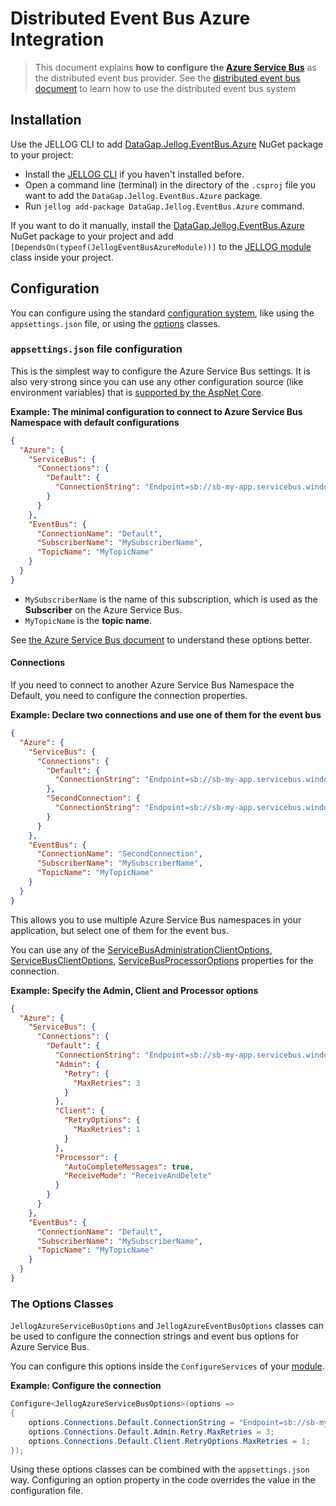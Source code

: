 # Distributed Event Bus Azure Integration

> This document explains **how to configure the [Azure Service Bus](https://azure.microsoft.com/en-us/services/service-bus/)** as the distributed event bus provider. See the [distributed event bus document](Distributed-Event-Bus.md) to learn how to use the distributed event bus system

## Installation

Use the JELLOG CLI to add [DataGap.Jellog.EventBus.Azure](https://www.nuget.org/packages/DataGap.Jellog.EventBus.Azure) NuGet package to your project:

* Install the [JELLOG CLI](https://docs.jellog.io/en/jellog/latest/CLI) if you haven't installed before.
* Open a command line (terminal) in the directory of the `.csproj` file you want to add the `DataGap.Jellog.EventBus.Azure` package.
* Run `jellog add-package DataGap.Jellog.EventBus.Azure` command.

If you want to do it manually, install the [DataGap.Jellog.EventBus.Azure](https://www.nuget.org/packages/DataGap.Jellog.EventBus.Azure) NuGet package to your project and add `[DependsOn(typeof(JellogEventBusAzureModule))]` to the [JELLOG module](Module-Development-Basics.md) class inside your project.

## Configuration

You can configure using the standard [configuration system](Configuration.md), like using the `appsettings.json` file, or using the [options](Options.md) classes.

### `appsettings.json` file configuration

This is the simplest way to configure the Azure Service Bus settings. It is also very strong since you can use any other configuration source (like environment variables) that is [supported by the AspNet Core](https://docs.microsoft.com/en-us/aspnet/core/fundamentals/configuration/).

**Example: The minimal configuration to connect to Azure Service Bus Namespace with default configurations**

````json
{
  "Azure": {
    "ServiceBus": {
      "Connections": {
        "Default": {
          "ConnectionString": "Endpoint=sb://sb-my-app.servicebus.windows.net/;SharedAccessKeyName={%{{{Policy Name}}}%};SharedAccessKey={};EntityPath=marketing-consent"
        }
      }
    },
    "EventBus": {
      "ConnectionName": "Default",
      "SubscriberName": "MySubscriberName",
      "TopicName": "MyTopicName"
    }
  }
}
````

* `MySubscriberName` is the name of this subscription, which is used as the **Subscriber** on the Azure Service Bus.
* `MyTopicName` is the **topic name**.

See [the Azure Service Bus document](https://docs.microsoft.com/en-us/azure/service-bus-messaging/service-bus-queues-topics-subscriptions) to understand these options better.

#### Connections

If you need to connect to another Azure Service Bus Namespace the Default, you need to configure the connection properties.

**Example: Declare two connections and use one of them for the event bus**

````json
{
  "Azure": {
    "ServiceBus": {
      "Connections": {
        "Default": {
          "ConnectionString": "Endpoint=sb://sb-my-app.servicebus.windows.net/;SharedAccessKeyName=RootManageSharedAccessKey;SharedAccessKey={%{{{SharedAccessKey}}}%}"
        },
        "SecondConnection": {
          "ConnectionString": "Endpoint=sb://sb-my-app.servicebus.windows.net/;SharedAccessKeyName={%{{{Policy Name}}}%};SharedAccessKey={%{{{SharedAccessKey}}}%}"
        }
      }
    },
    "EventBus": {
      "ConnectionName": "SecondConnection",
      "SubscriberName": "MySubscriberName",
      "TopicName": "MyTopicName"
    }
  }
}
````

This allows you to use multiple Azure Service Bus namespaces in your application, but select one of them for the event bus.

You can use any of the [ServiceBusAdministrationClientOptions](https://docs.microsoft.com/en-us/dotnet/api/azure.messaging.servicebus.administration.servicebusadministrationclientoptions?view=azure-dotnet), [ServiceBusClientOptions](https://docs.microsoft.com/en-us/dotnet/api/azure.messaging.servicebus.servicebusclientoptions?view=azure-dotnet), [ServiceBusProcessorOptions](https://docs.microsoft.com/en-us/dotnet/api/azure.messaging.servicebus.servicebusprocessoroptions?view=azure-dotnet) properties for the connection.

**Example: Specify the Admin, Client and Processor options**

````json
{
  "Azure": {
    "ServiceBus": {
      "Connections": {
        "Default": {
          "ConnectionString": "Endpoint=sb://sb-my-app.servicebus.windows.net/;SharedAccessKeyName={%{{{Policy Name}}}%};SharedAccessKey={};EntityPath=marketing-consent",
          "Admin": {
            "Retry": {
              "MaxRetries": 3
            }
          },
          "Client": {
            "RetryOptions": {
              "MaxRetries": 1
            }
          },
          "Processor": {
            "AutoCompleteMessages": true,
            "ReceiveMode": "ReceiveAndDelete"
          }
        }
      }
    },
    "EventBus": {
      "ConnectionName": "Default",
      "SubscriberName": "MySubscriberName",
      "TopicName": "MyTopicName"
    }
  }
}
````

### The Options Classes

`JellogAzureServiceBusOptions` and `JellogAzureEventBusOptions` classes can be used to configure the connection strings and event bus options for Azure Service Bus.

You can configure this options inside the `ConfigureServices` of your [module](Module-Development-Basics.md).

**Example: Configure the connection**

````csharp
Configure<JellogAzureServiceBusOptions>(options =>
{
    options.Connections.Default.ConnectionString = "Endpoint=sb://sb-my-app.servicebus.windows.net/;SharedAccessKeyName={%{{{Policy Name}}}%};SharedAccessKey={}";
    options.Connections.Default.Admin.Retry.MaxRetries = 3;
    options.Connections.Default.Client.RetryOptions.MaxRetries = 1;
});
````

Using these options classes can be combined with the `appsettings.json` way. Configuring an option property in the code overrides the value in the configuration file.
